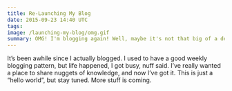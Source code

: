 ```yaml
---
title: Re-Launching My Blog
date: 2015-09-23 14:40 UTC
tags: 
image: /launching-my-blog/omg.gif
summary: OMG! I'm blogging again! Well, maybe it's not that big of a deal, but I'm excited.
---
```


It’s been awhile since I actually blogged. I used to have a good weekly blogging pattern, but life happened, I got busy, nuff said. I’ve really wanted a place to share nuggets of knowledge, and now I’ve got it. This is just a “hello world”, but stay tuned. More stuff is coming.
